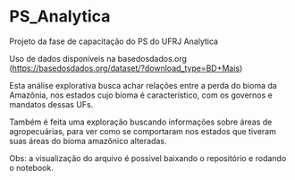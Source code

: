 # PS_Analytica
Projeto da fase de capacitação do PS do UFRJ Analytica

Uso de dados disponíveis na basedosdados.org (https://basedosdados.org/dataset/?download_type=BD+Mais)

Esta análise explorativa busca achar relações entre a perda do bioma da Amazônia, nos estados cujo bioma é característico, com os governos e mandatos dessas UFs.

Também é feita uma exploração buscando informações sobre áreas de agropecuárias, para ver como se comportaram nos estados que tiveram suas áreas do bioma amazônico alteradas.

Obs: a visualização do arquivo é possivel baixando o repositório e rodando o notebook.
